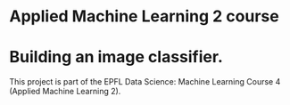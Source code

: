 # Applied Machine Learning 2 course
# Building an image classifier.

This project is part of the EPFL Data Science: Machine Learning Course 4 (Applied Machine Learning 2).